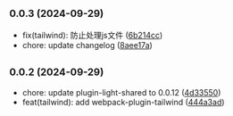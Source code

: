 ## <small>0.0.3 (2024-09-29)</small>

* fix(tailwind): 防止处理js文件 ([6b214cc](https://github.com/novlan1/plugin-light/commits/6b214cc))
* chore: update changelog ([8aee17a](https://github.com/novlan1/plugin-light/commits/8aee17a))



## <small>0.0.2 (2024-09-29)</small>

* chore: update plugin-light-shared to 0.0.12 ([4d33550](https://github.com/novlan1/plugin-light/commits/4d33550))
* feat(tailwind): add webpack-plugin-tailwind ([444a3ad](https://github.com/novlan1/plugin-light/commits/444a3ad))



